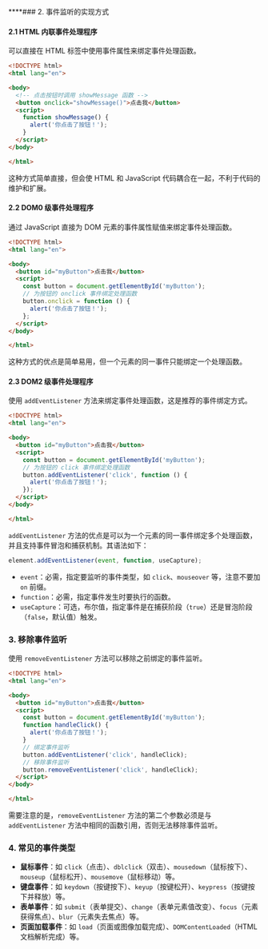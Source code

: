 ****### 2. 事件监听的实现方式

#### 2.1 HTML 内联事件处理程序
可以直接在 HTML 标签中使用事件属性来绑定事件处理函数。
```html
<!DOCTYPE html>
<html lang="en">

<body>
  <!-- 点击按钮时调用 showMessage 函数 -->
  <button onclick="showMessage()">点击我</button>
  <script>
    function showMessage() {
      alert('你点击了按钮！');
    }
  </script>
</body>

</html>
```
这种方式简单直接，但会使 HTML 和 JavaScript 代码耦合在一起，不利于代码的维护和扩展。

#### 2.2 DOM0 级事件处理程序
通过 JavaScript 直接为 DOM 元素的事件属性赋值来绑定事件处理函数。
```html
<!DOCTYPE html>
<html lang="en">

<body>
  <button id="myButton">点击我</button>
  <script>
    const button = document.getElementById('myButton');
    // 为按钮的 onclick 事件绑定处理函数
    button.onclick = function () {
      alert('你点击了按钮！');
    };
  </script>
</body>

</html>
```
这种方式的优点是简单易用，但一个元素的同一事件只能绑定一个处理函数。

#### 2.3 DOM2 级事件处理程序
使用 `addEventListener` 方法来绑定事件处理函数，这是推荐的事件绑定方式。
```html
<!DOCTYPE html>
<html lang="en">

<body>
  <button id="myButton">点击我</button>
  <script>
    const button = document.getElementById('myButton');
    // 为按钮的 click 事件绑定处理函数
    button.addEventListener('click', function () {
      alert('你点击了按钮！');
    });
  </script>
</body>

</html>
```
`addEventListener` 方法的优点是可以为一个元素的同一事件绑定多个处理函数，并且支持事件冒泡和捕获机制。其语法如下：
```javascript
element.addEventListener(event, function, useCapture);
```
- `event`：必需，指定要监听的事件类型，如 `click`、`mouseover` 等，注意不要加 `on` 前缀。
- `function`：必需，指定事件发生时要执行的函数。
- `useCapture`：可选，布尔值，指定事件是在捕获阶段（`true`）还是冒泡阶段（`false`，默认值）触发。

### 3. 移除事件监听
使用 `removeEventListener` 方法可以移除之前绑定的事件监听。
```html
<!DOCTYPE html>
<html lang="en">

<body>
  <button id="myButton">点击我</button>
  <script>
    const button = document.getElementById('myButton');
    function handleClick() {
      alert('你点击了按钮！');
    }
    // 绑定事件监听
    button.addEventListener('click', handleClick);
    // 移除事件监听
    button.removeEventListener('click', handleClick);
  </script>
</body>

</html>
```
需要注意的是，`removeEventListener` 方法的第二个参数必须是与 `addEventListener` 方法中相同的函数引用，否则无法移除事件监听。

### 4. 常见的事件类型
- **鼠标事件**：如 `click`（点击）、`dblclick`（双击）、`mousedown`（鼠标按下）、`mouseup`（鼠标松开）、`mousemove`（鼠标移动）等。
- **键盘事件**：如 `keydown`（按键按下）、`keyup`（按键松开）、`keypress`（按键按下并释放）等。
- **表单事件**：如 `submit`（表单提交）、`change`（表单元素值改变）、`focus`（元素获得焦点）、`blur`（元素失去焦点）等。
- **页面加载事件**：如 `load`（页面或图像加载完成）、`DOMContentLoaded`（HTML 文档解析完成）等。 